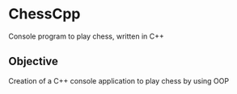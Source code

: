 # ChessCpp
Console program to play chess, written in C++

## Objective
Creation of a C++ console application to play chess by using OOP
